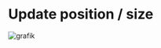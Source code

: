 # Update position / size

![grafik](https://github.com/meerk40t/meerk40t/assets/2670784/36086961-2c7b-44ab-ae83-701cd09ebe8e)
